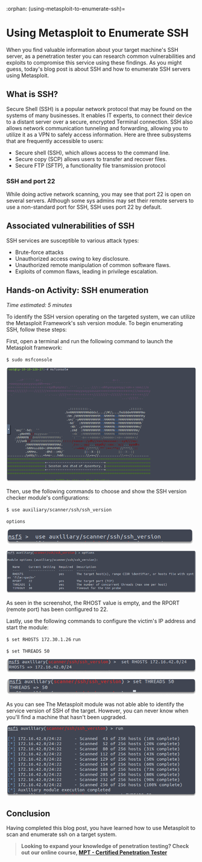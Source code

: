 :orphan:
(using-metasploit-to-enumerate-ssh)=

# Using Metasploit to Enumerate SSH

When you find valuable information about your target machine's SSH server, as a penetration tester you can research common vulnerabilities and exploits to compromise this service using these findings. As you might guess, today's blog post is about SSH and how to enumerate SSH servers using Metasploit.

## What is SSH?

Secure Shell (SSH) is a popular network protocol that may be found on the systems of many businesses. It enables IT experts, to connect their device to a distant server over a secure, encrypted Terminal connection. SSH also allows network communication tunneling and forwarding, allowing you to utilize it as a VPN to safely access information.
Here are three subsystems that are frequently accessible to users:

- Secure shell (SSH), which allows access to the command line.
- Secure copy (SCP) allows users to transfer and recover files.
- Secure FTP (SFTP), a functionality file transmission protocol

### SSH and port 22

While doing active network scanning, you may see that port 22 is open on several servers. Although some sys admins may set their remote servers to use a non-standard port for SSH, SSH uses port 22 by default.

## Associated vulnerabilities of SSH

SSH services are susceptible to various attack types:

- Brute-force attacks
- Unauthorized access owing to key disclosure.
- Unauthorized remote manipulation of common software flaws.
- Exploits of common flaws, leading in privilege escalation.

## Hands-on Activity: SSH enumeration

_Time estimated: 5 minutes_

To identify the SSH version operating on the targeted system, we can utilize the Metasploit Framework's ssh version module. To begin enumerating SSH, follow these steps:

First, open a terminal and run the following command to launch the Metasploit framework:

`$ sudo msfconsole`

![](images/enumerating-ssh-metasploit-28.png)

Then, use the following commands to choose and show the SSH version checker module's configurations:

`$ use auxiliary/scanner/ssh/ssh_version`

`options`

![](images/enumerating-ssh-metasploit-29.png)

![](images/enumerating-ssh-metasploit-30.png)

As seen in the screenshot, the RHOST value is empty, and the RPORT (remote port) has been configured to 22.

Lastly, use the following commands to configure the victim's IP address and start the module:

`$ set RHOSTS 172.30.1.26`
`run`

`$ set THREADS 50`

![](images/enumerating-ssh-metasploit-31.png)

![](images/enumerating-ssh-metasploit-32.png)

As you can see The Metasploit module was not able able to identify the service version of SSH of the target. However, you can never know when you'll find a machine that hasn't been upgraded.

![](images/enumerating-ssh-metasploit-33.png)

## Conclusion

Having completed this blog post, you have learned how to use Metasploit to scan and enumerate ssh on a target system.

> **Looking to expand your knowledge of penetration testing? Check out our online course, [MPT - Certified Penetration Tester](https://www.mosse-institute.com/certifications/mpt-certified-penetration-tester.html)**
